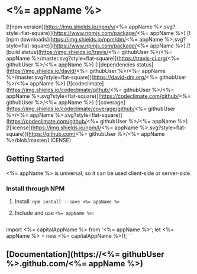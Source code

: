 # <%= appName %>

[![npm version](https://img.shields.io/npm/v/<%= appName %>.svg?style=flat-square)](https://www.npmjs.com/package/<%= appName %>)
[![npm downloads](https://img.shields.io/npm/dm/<%= appName %>.svg?style=flat-square)](https://www.npmjs.com/package/<%= appName %>)
[![build status](https://img.shields.io/travis/<%= githubUser %>/<%= appName %>/master.svg?style=flat-square)](https://travis-ci.org/<%= githubUser %>/<%= appName %>)
[![dependencies status](https://img.shields.io/david/<%= githubUser %>/<%= appName %>/master.svg?style=flat-square)](https://david-dm.org/<%= githubUser %>/<%= appName %>)
[![codeclimate](https://img.shields.io/codeclimate/github/<%= githubUser %>/<%= appName %>.svg?style=flat-square)](https://codeclimate.com/github/<%= githubUser %>/<%= appName %>)
[![coverage](https://img.shields.io/codeclimate/coverage/github/<%= githubUser %>/<%= appName %>.svg?style=flat-square)](https://codeclimate.com/github/<%= githubUser %>/<%= appName %>)
[![license](https://img.shields.io/npm/l/<%= appName %>.svg?style=flat-square)](https://github.com/<%= githubUser %>/<%= appName %>/blob/master/LICENSE)

## Getting Started

<%= appName %> is universal, so it can be used client-side or server-side.

### Install through NPM

1. Install: `npm install --save <%= appName %>`

2. Include and use `<%= appName %>`:

    ```javascript
  import <%= capitalAppName %> from '<%= appName %>';
  let <%= appName %> = new <%= capitalAppName %>();
    ```

## [Documentation](https://<%= githubUser %>.github.com/<%= appName %>)

